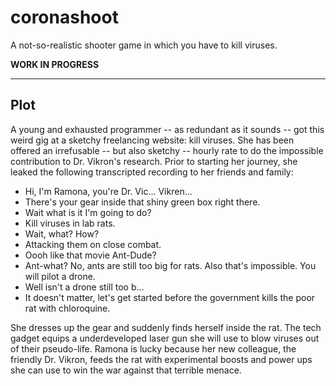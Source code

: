 # coronashoot

A not-so-realistic shooter game in which you have to kill viruses.

**WORK IN PROGRESS**

---

## Plot

A young and exhausted programmer -- as redundant as it sounds -- got this weird
gig at a sketchy freelancing website: kill viruses. She has been offered an
irrefusable -- but also sketchy -- hourly rate to do the impossible contribution
to Dr. Vikron's research. Prior to starting her journey, she leaked the
following transcripted recording to her friends and family:

- Hi, I'm Ramona, you're Dr. Vic... Vikren...
- There's your gear inside that shiny green box right there.
- Wait what is it I'm going to do?
- Kill viruses in lab rats.
- Wait, what? How?
- Attacking them on close combat.
- Oooh like that movie Ant-Dude?
- Ant-what? No, ants are still too big for rats. Also that's impossible. You
  will pilot a drone.
- Well isn't a drone still too b...
- It doesn't matter, let's get started before the government kills the poor rat
  with chloroquine.

She dresses up the gear and suddenly finds herself inside the rat. The tech
gadget equips a underdeveloped laser gun she will use to blow viruses out of
their pseudo-life. Ramona is lucky because her new colleague, the friendly Dr.
Vikron, feeds the rat with experimental boosts and power ups she can use to win
the war against that terrible menace.
